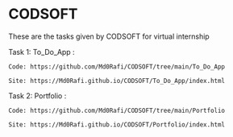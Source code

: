 # CODSOFT

These are the tasks given by CODSOFT for virtual internship

Task 1: To_Do_App :

    Code: https://github.com/Md0Rafi/CODSOFT/tree/main/To_Do_App

    Site: https://Md0Rafi.github.io/CODSOFT/To_Do_App/index.html


Task 2: Portfolio :

    Code: https://github.com/Md0Rafi/CODSOFT/tree/main/Portfolio

    Site: https://Md0Rafi.github.io/CODSOFT/Portfolio/index.html
